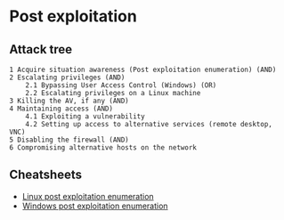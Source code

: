 # Post exploitation

## Attack tree

```text
1 Acquire situation awareness (Post exploitation enumeration) (AND)
2 Escalating privileges (AND)
    2.1 Bypassing User Access Control (Windows) (OR)
    2.2 Escalating privileges on a Linux machine
3 Killing the AV, if any (AND)
4 Maintaining access (AND)
    4.1 Exploiting a vulnerability
    4.2 Setting up access to alternative services (remote desktop, VNC)
5 Disabling the firewall (AND)
6 Compromising alternative hosts on the network
```

## Cheatsheets

* [Linux post exploitation enumeration](cheatsheets:docs/enumeration/linux-post)
* [Windows post exploitation enumeration](cheatsheets:docs/enumeration/windows-post)